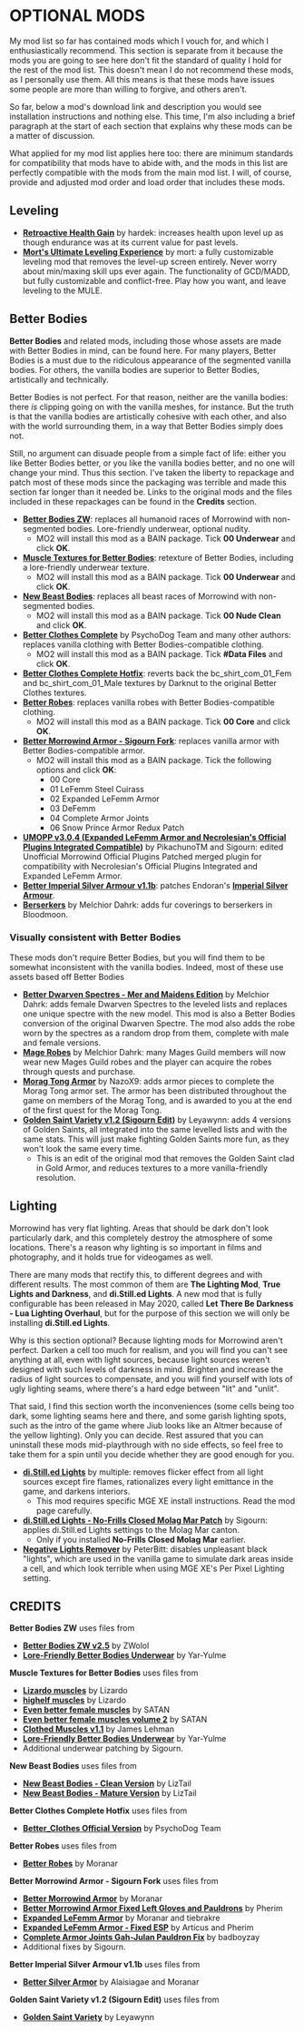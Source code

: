 # OPTIONAL MODS

My mod list so far has contained mods which I vouch for, and which I enthusiastically recommend. This section is separate from it because the mods you are going to see here don't fit the standard of quality I hold for the rest of the mod list. This doesn't mean I do not recommend these mods, as I personally use them. All this means is that these mods have issues some people are more than willing to forgive, and others aren't.

So far, below a mod's download link and description you would see installation instructions and nothing else. This time, I'm also including a brief paragraph at the start of each section that explains why these mods can be a matter of discussion.

What applied for my mod list applies here too: there are minimum standards for compatibility that mods have to abide with, and the mods in this list are perfectly compatible with the mods from the main mod list. I will, of course, provide and adjusted mod order and load order that includes these mods.

## Leveling

- [**Retroactive Health Gain**](https://www.nexusmods.com/morrowind/mods/47959) by hardek: increases health upon level up as though endurance was at its current value for past levels.
- [**Mort's Ultimate Leveling Experience**](https://www.nexusmods.com/morrowind/mods/47452) by mort: a fully customizable leveling mod that removes the level-up screen entirely. Never worry about min/maxing skill ups ever again. The functionality of GCD/MADD, but fully customizable and conflict-free. Play how you want, and leave leveling to the MULE. 

## Better Bodies

**Better Bodies** and related mods, including those whose assets are made with Better Bodies in mind, can be found here. For many players, Better Bodies is a must due to the ridiculous appearance of the segmented vanilla bodies. For others, the vanilla bodies are superior to Better Bodies, artistically and technically.

Better Bodies is not perfect. For that reason, neither are the vanilla bodies: there *is* clipping going on with the vanilla meshes, for instance. But the truth is that the vanilla bodies are artistically cohesive with each other, and also with the world surrounding them, in a way that Better Bodies simply does not.

Still, no argument can disuade people from a simple fact of life: either you like Better Bodies better, or you like the vanilla bodies better, and no one will change your mind. Thus this section. I've taken the liberty to repackage and patch most of these mods since the packaging was terrible and made this section far longer than it needed be. Links to the original mods and the files included in these repackages can be found in the **Credits** section.

- [**Better Bodies ZW**](https://www.mediafire.com/file/3qmhfiqmq5o4go0/Better_Bodies_ZW_v2.5.zip/file): replaces all humanoid races of Morrowind with non-segmented bodies. Lore-friendly underwear, optional nudity.
  - MO2 will install this mod as a BAIN package. Tick **00 Underwear** and click **OK**.
- [**Muscle Textures for Better Bodies**](http://www.mediafire.com/file/jj387w83qeyzu8l/Muscle_Textures_for_Better_Bodies.zip/file): retexture of Better Bodies, including a lore-friendly underwear texture.
  - MO2 will install this mod as a BAIN package. Tick **00 Underwear** and click **OK**.
- [**New Beast Bodies**](https://www.mediafire.com/file/o5xir56zayxcxh4/LizTail%27s_New_Beast_Bodies_v3.3.zip/file): replaces all beast races of Morrowind with non-segmented bodies.
  - MO2 will install this mod as a BAIN package. Tick **00 Nude Clean** and click **OK**.
- [**Better Clothes Complete**](https://www.nexusmods.com/morrowind/mods/47549) by PsychoDog Team and many other authors: replaces vanilla clothing with Better Bodies-compatible clothing.
  - MO2 will install this mod as a BAIN package. Tick **#Data Files** and click **OK**.
- [**Better Clothes Complete Hotfix**](https://www.mediafire.com/file/gzfb79jg32z3b07/Better_Clothes_Complete_Hotfix.zip/file): reverts back the bc_shirt_com_01_Fem and bc_shirt_com_01_Male textures by Darknut to the original Better Clothes textures.
- [**Better Robes**](https://www.mediafire.com/file/jwyomn9v7vozgwu/Better_Robes_v0.31.zip/file): replaces vanilla robes with Better Bodies-compatible clothing.
  - MO2 will install this mod as a BAIN package. Tick **00 Core** and click **OK**.
- [**Better Morrowind Armor - Sigourn Fork**](https://www.mediafire.com/file/wt93ig3ia12y279/Better_Morrowind_Armor_-_Sigourn_Fork_v1.0.zip/file): replaces vanilla armor with Better Bodies-compatible armor.
  - MO2 will install this mod as a BAIN package. Tick the following options and click **OK**:
    - 00 Core
    - 01 LeFemm Steel Cuirass
    - 02 Expanded LeFemm Armor
    - 03 DeFemm
    - 04 Complete Armor Joints
    - 06 Snow Prince Armor Redux Patch
- [**UMOPP v3.0.4 (Expanded LeFemm Armor and Necrolesian's Official Plugins Integrated Compatible)**](https://www.mediafire.com/file/xw4sped7qdzby4z/UMOPP_v3.0.4_%28Expanded_LeFemm_Armor_and_Necrolesian%27s_Official_Plugins_Integrated_Compatible%29.zip/file) by PikachunoTM and Sigourn: edited Unofficial Morrowind Official Plugins Patched merged plugin for compatibility with Necrolesian's Official Plugins Integrated and Expanded LeFemm Armor.
- [**Better Imperial Silver Armour v1.1b**](http://www.mediafire.com/file/crw60qirzcqrjpe/Better_Imperial_Silver_Armour_v1.1b.zip/file): patches Endoran's [**Imperial Silver Armour**](https://www.nexusmods.com/morrowind/mods/47751).
- [**Berserkers**](https://www.nexusmods.com/morrowind/mods/43528) by Melchior Dahrk: adds fur coverings to berserkers in Bloodmoon.

### Visually consistent with Better Bodies

These mods don't require Better Bodies, but you will find them to be somewhat inconsistent with the vanilla bodies. Indeed, most of these use assets based off Better Bodies

- [**Better Dwarven Spectres - Mer and Maidens Edition**](https://www.nexusmods.com/morrowind/mods/45617) by Melchior Dahrk: adds female Dwarven Spectres to the leveled lists and replaces one unique spectre with the new model. This mod is also a Better Bodies conversion of the original Dwarven Spectre. The mod also adds the robe worn by the spectres as a random drop from them, complete with male and female versions.
- [**Mage Robes**](https://www.nexusmods.com/morrowind/mods/45739) by Melchior Dahrk: many Mages Guild members will now wear new Mages Guild robes and the player can acquire the robes through quests and purchase.
- [**Morag Tong Armor**](https://www.nexusmods.com/morrowind/mods/44938) by NazoX9: adds armor pieces to complete the Morag Tong armor set. The armor has been distributed throughout the game on members of the Morag Tong, and is awarded to you at the end of the first quest for the Morag Tong.
- [**Golden Saint Variety v1.2 (Sigourn Edit)**](https://www.mediafire.com/file/o2rjz08ba5z6ycl/Golden_Saint_Variety_v1.2_%28Sigourn_Edit%29.zip/file) by Leyawynn: adds 4 versions of Golden Saints, all integrated into the same levelled lists and with the same stats. This will just make fighting Golden Saints more fun, as they won't look the same every time.
  - This is an edit of the original mod that removes the Golden Saint clad in Gold Armor, and reduces textures to a more vanilla-friendly resolution.

## Lighting

Morrowind has very flat lighting. Areas that should be dark don't look particularly dark, and this completely destroy the atmosphere of some locations. There's a reason why lighting is so important in films and photography, and it holds true for videogames as well.

There are many mods that rectify this, to different degrees and with different results. The most common of them are **The Lighting Mod**, **True Lights and Darkness**, and **di.Still.ed Lights**. A new mod that is fully configurable has been released in May 2020, called **Let There Be Darkness - Lua Lighting Overhaul**, but for the purpose of this section we will only be installing **di.Still.ed Lights**.

Why is this section optional? Because lighting mods for Morrowind aren't perfect. Darken a cell too much for realism, and you will find you can't see anything at all, even with light sources, because light sources weren't designed with such levels of darkness in mind. Brighten and increase the radius of light sources to compensate, and you will find yourself with lots of ugly lighting seams, where there's a hard edge between "lit" and "unlit".

That said, I find this section worth the inconveniences (some cells being too dark, some lighting seams here and there, and some garish lighting spots, such as the intro of the game where Jiub looks like an Altmer because of the yellow lighting). Only you can decide. Rest assured that you can uninstall these mods mid-playthrough with no side effects, so feel free to take them for a spin until you decide whether they are good enough for you.

- [**di.Still.ed Lights**](https://www.nexusmods.com/morrowind/mods/46291) by multiple: removes flicker effect from all light sources except fire flames, rationalizes every light emittance in the game, and darkens interiors.
  - This mod requires specific MGE XE install instructions. Read the mod page carefully.
- [**di.Still.ed Lights - No-Frills Closed Molag Mar Patch**](http://www.mediafire.com/file/by5vnre62t5fwws/di.Still.ed_Lights_v1.0_-_No-Frills_Closed_Molag_Mar_v1.1_Patch.zip/file) by Sigourn: applies di.Still.ed Lights settings to the Molag Mar canton.
  - Only if you installed **No-Frills Closed Molag Mar** earlier.
- [**Negative Lights Remover**](https://www.nexusmods.com/morrowind/mods/42306) by PeterBitt: disables unpleasant black "lights", which are used in the vanilla game to simulate dark areas inside a cell, and which look terrible when using MGE XE's Per Pixel Lighting setting.

## CREDITS

**Better Bodies ZW** uses files from
- [**Better Bodies ZW v2.5**](https://www.nexusmods.com/morrowind/mods/42395) by ZWolol
- [**Lore-Friendly Better Bodies Underwear**](https://www.nexusmods.com/morrowind/mods/43065/) by Yar-Yulme

**Muscle Textures for Better Bodies** uses files from
- [**Lizardo muscles**](http://mw.modhistory.com/download-42-1491) by Lizardo
- [**highelf muscles**](http://mw.modhistory.com/download-42-1432) by Lizardo
- [**Even better female muscles**](http://mw.modhistory.com/download-42-818) by SATAN
- [**Even better female muscles volume 2**](http://mw.modhistory.com/download-42-810) by SATAN
- [**Clothed Muscles v1.1**](http://mw.modhistory.com/download-42-977) by James Lehman
- [**Lore-Friendly Better Bodies Underwear**](https://www.nexusmods.com/morrowind/mods/43065/) by Yar-Yulme
- Additional underwear patching by Sigourn.

**New Beast Bodies** uses files from

- [**New Beast Bodies - Clean Version**](http://mw.modhistory.com/download-10-10928) by LizTail
- [**New Beast Bodies - Mature Version**](http://mw.modhistory.com/download-10-11364) by LizTail

**Better Clothes Complete Hotfix** uses files from
- [**Better_Clothes Official Version**](https://www.nexusmods.com/morrowind/mods/42262?) by PsychoDog Team

**Better Robes** uses files from
- [**Better Robes**](https://www.nexusmods.com/morrowind/mods/42773/) by Moranar

**Better Morrowind Armor - Sigourn Fork** uses files from
- [**Better Morrowind Armor**](https://www.nexusmods.com/morrowind/mods/42509) by Moranar
- [**Better Morrowind Armor Fixed Left Gloves and Pauldrons**](https://www.nexusmods.com/morrowind/mods/47920?) by Pherim
- [**Expanded LeFemm Armor**](https://www.nexusmods.com/morrowind/mods/42560) by Moranar and tiebrakre
- [**Expanded LeFemm Armor - Fixed ESP**](https://www.nexusmods.com/morrowind/mods/46372) by Articus and Pherim
- [**Complete Armor Joints Gah-Julan Pauldron Fix**](https://drive.google.com/file/d/1ig1KRiK7GxtDn_MDzrmV1Li-LEnAP3cx/view) by badboyzay
- Additional fixes by Sigourn.

**Better Imperial Silver Armour v1.1b** uses files from
- [**Better Silver Armor**](https://www.nexusmods.com/morrowind/mods/42535/) by Alaisiagae and Moranar

**Golden Saint Variety v1.2 (Sigourn Edit)** uses files from
- [**Golden Saint Variety**](https://www.nexusmods.com/morrowind/mods/46430) by Leyawynn
